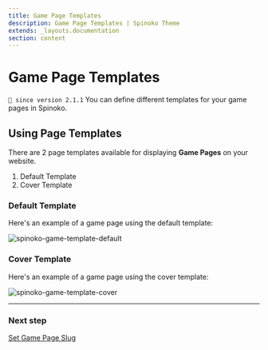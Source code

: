 ```yaml
---
title: Game Page Templates
description: Game Page Templates | Spinoko Theme
extends: _layouts.documentation
section: content
---
```


# Game Page Templates

`💁 since version 2.1.1`
You can define different templates for your game pages in Spinoko.

## Using Page Templates

There are 2 page templates available for displaying **Game Pages** on your website.

1. Default Template
2. Cover Template

### Default Template

Here's an example of a game page using the default template:

![spinoko-game-template-default](https://media.dinomatic.com/images/docs/spinoko/spinoko-game-template-default.jpg)

### Cover Template

Here's an example of a game page using the cover template:

![spinoko-game-template-cover](https://media.dinomatic.com/images/docs/spinoko/spinoko-game-template-cover.jpg)

---

### Next step

[Set Game Page Slug](/docs/spinoko/setting-game-page-slug/)
